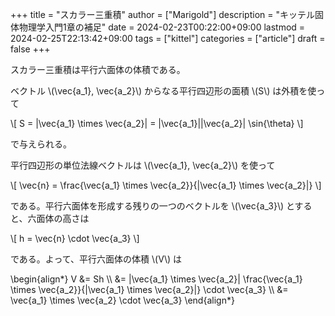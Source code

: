 +++
title = "スカラー三重積"
author = ["Marigold"]
description = "キッテル固体物理学入門1章の補足"
date = 2024-02-23T00:22:00+09:00
lastmod = 2024-02-25T22:13:42+09:00
tags = ["kittel"]
categories = ["article"]
draft = false
+++

スカラー三重積は平行六面体の体積である。

<!--more-->

ベクトル \\(\vec{a\_1}, \vec{a\_2}\\) からなる平行四辺形の面積 \\(S\\) は外積を使って

\\[
S = |\vec{a\_1} \times \vec{a\_2}| = |\vec{a\_1}||\vec{a\_2}| \sin{\theta}
\\]

で与えられる。

平行四辺形の単位法線ベクトルは \\(\vec{a\_1}, \vec{a\_2}\\) を使って

\\[
\vec{n} = \frac{\vec{a\_1} \times \vec{a\_2}}{|\vec{a\_1} \times \vec{a\_2}|}
\\]

である。平行六面体を形成する残りの一つのベクトルを \\(\vec{a\_3}\\) とすると、六面体の高さは

\\[
h = \vec{n} \cdot \vec{a\_3}
\\]

である。よって、平行六面体の体積 \\(V\\) は

\begin{align\*}
V &= Sh \\\\
&= |\vec{a\_1} \times \vec{a\_2}| \frac{\vec{a\_1} \times \vec{a\_2}}{|\vec{a\_1} \times \vec{a\_2}|} \cdot \vec{a\_3} \\\\
&= \vec{a\_1} \times \vec{a\_2} \cdot \vec{a\_3}
\end{align\*}
